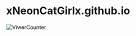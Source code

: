 # xNeonCatGirlx.github.io
![ViwerCounter](https://count.getloli.com/@xneoncatgirlx?name=xneoncatgirlx&theme=rule34&padding=12&offset=0&align=top&scale=1.5&pixelated=1&darkmode=auto)
